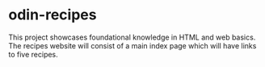 # odin-recipes

This project showcases foundational knowledge in HTML and web basics. The recipes website will consist of a main index page which will have links to five recipes. 